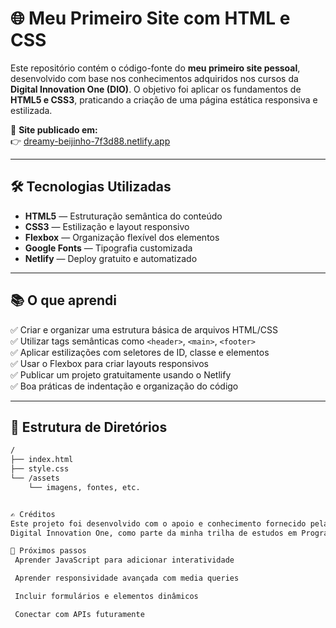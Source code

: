 # 🌐 Meu Primeiro Site com HTML e CSS

Este repositório contém o código-fonte do **meu primeiro site pessoal**, desenvolvido com base nos conhecimentos adquiridos nos cursos da **Digital Innovation One (DIO)**. O objetivo foi aplicar os fundamentos de **HTML5 e CSS3**, praticando a criação de uma página estática responsiva e estilizada.

🚀 **Site publicado em:**  
👉 [dreamy-beijinho-7f3d88.netlify.app](https://dreamy-beijinho-7f3d88.netlify.app/)

---

## 🛠️ Tecnologias Utilizadas

- **HTML5** — Estruturação semântica do conteúdo
- **CSS3** — Estilização e layout responsivo
- **Flexbox** — Organização flexível dos elementos
- **Google Fonts** — Tipografia customizada
- **Netlify** — Deploy gratuito e automatizado

---

## 📚 O que aprendi

✅ Criar e organizar uma estrutura básica de arquivos HTML/CSS  
✅ Utilizar tags semânticas como `<header>`, `<main>`, `<footer>`  
✅ Aplicar estilizações com seletores de ID, classe e elementos  
✅ Usar o Flexbox para criar layouts responsivos  
✅ Publicar um projeto gratuitamente usando o Netlify  
✅ Boa práticas de indentação e organização do código

---

## 📂 Estrutura de Diretórios

```bash
/
├── index.html
├── style.css
└── /assets
    └── imagens, fontes, etc.


✍️ Créditos
Este projeto foi desenvolvido com o apoio e conhecimento fornecido pela plataforma
Digital Innovation One, como parte da minha trilha de estudos em Programação Web.

📌 Próximos passos
 Aprender JavaScript para adicionar interatividade

 Aprender responsividade avançada com media queries

 Incluir formulários e elementos dinâmicos

 Conectar com APIs futuramente

